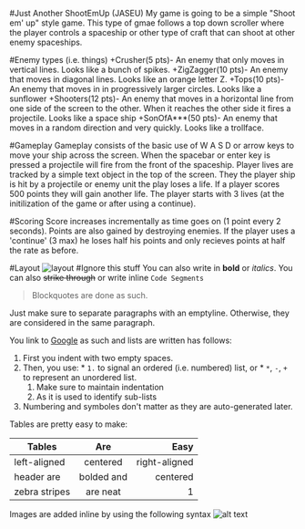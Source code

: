 #Just Another ShootEmUp (JASEU)
My game is going to be a simple "Shoot em' up" style game. This type of gmae follows a top down scroller where the player controls
a spaceship or other type of craft that can shoot at other enemy spaceships.

#Enemy types (i.e. things)
  +Crusher(5 pts)- An enemy that only moves in vertical lines. Looks like a bunch of spikes.
  +ZigZagger(10 pts)- An enemy that moves in diagonal lines. Looks like an orange letter Z.
  +Tops(10 pts)- An enemy that moves in in progressively larger circles. Looks like a sunflower
  +Shooters(12 pts)- An enemy that moves in a horizontal line from one side of the screen to the other. When it reaches the other side
  it fires a projectile. Looks like a space ship
  +SonOfA***(50 pts)- An enemy that moves in a random direction and very quickly. Looks like a trollface.
  
#Gameplay
Gameplay consists of the basic use of W A S D or arrow keys to move your ship across the screen. When the spacebar or enter key is pressed a 
projectile will fire from the front of the spaceship. Player lives are tracked by a simple text object in the top of the screen. They the player
ship is hit by a projectile or enemy unit the play loses a life.  If a player scores 500 points they will gain another life. The player starts
with 3 lives (at the initilization of the game or after using a continue).

#Scoring
Score increases incrementally as time goes on (1 point every 2 seconds). Points are also gained by destroying enemies. If the player uses a
'continue' (3 max) he loses half his points and only recieves points at half the rate as before.

#Layout
![layout](http://i38.tinypic.com/15wmkqr.jpg "Layout")
#Ignore this stuff
You can also write in **bold** or _italics_. You can also ~~strike through~~ or write inline `Code Segments`

>Blockquotes are done as such.

Just make sure to separate paragraphs with an emptyline. 
Otherwise, they are considered in the same paragraph.

You link to [Google](https://www.google.com) as such and lists are written has follows:
  1. First you indent with two empty spaces.
  1. Then, you use:
    * `1.` to signal an ordered (i.e. numbered) list, or
    * `*`, `-`, `+` to represent an unordered list.
      1. Make sure to maintain indentation
      1. As it is used to identify sub-lists
  1. Numbering and symboles don't matter as they are auto-generated later.

Tables are pretty easy to make:

| Tables        | Are           | Easy          |
| ------------- |:-------------:| -------------:|
| left-aligned  | centered      | right-aligned |
| header are    | bolded and    | centered      |
| zebra stripes | are neat      | 1             |


Images are added inline by using the following syntax
![alt text](http://octodex.github.com/images/Professortocat_v2.png "Image Title")

